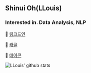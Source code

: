 ## Shinui Oh(LLouis)

### Interested in. Data Analysis, NLP

📍 [링크드인](https://www.linkedin.com/in/llouis0622/)

📍 [캐글](https://www.kaggle.com/llouis0622)

📍 [데이콘](https://dacon.io/myprofile/496331/home)

![LLouis' github stats](https://github-readme-stats.vercel.app/api?username=llouis0622&show_icons=true&theme=merko)
